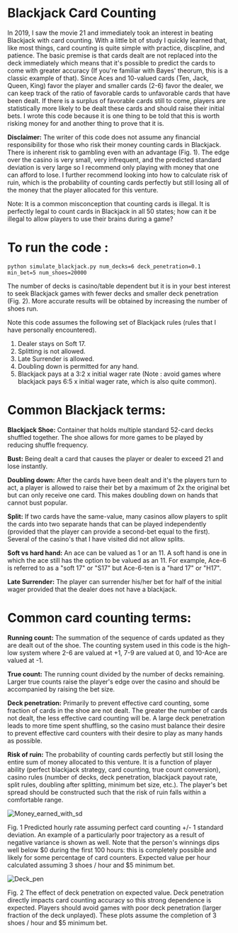 # Blackjack Card Counting

In 2019, I saw the movie 21 and immediately took an interest in beating Blackjack with card counting. With a little bit of study I quickly learned that, like most things, card counting is quite simple with practice, discpline, and patience. The basic premise is that cards dealt are not replaced into the deck immediately which means that it's possible to predict the cards to come with greater accuracy (If you're familiar with Bayes' theorum, this is a classic example of that). Since Aces and 10-valued cards (Ten, Jack, Queen, King) favor the player and smaller cards (2-6) favor the dealer, we can keep track of the ratio of favorable cards to unfavorable cards that have been dealt. If there is a surplus of favorable cards still to come, players are statistically more likely to be dealt these cards and should raise their initial bets. I wrote this code because it is one thing to be told that this is worth risking money for and another thing to prove that it is.

**Disclaimer:** The writer of this code does not assume any financial responsibility for those who risk their money counting cards in Blackjack. There is inherent risk to gambling even with an advantage (Fig. 1). The edge over the casino is very small, very infrequent, and the predicted standard deviation is very large so I recommend only playing with money that one can afford to lose. I further recommend looking into how to calculate risk of ruin, which is the probability of counting cards perfectly but still losing all of the money that the player allocated for this venture. 

Note: It is a common misconception that counting cards is illegal. It is perfectly legal to count cards in Blackjack in all 50 states; how can it be illegal to allow players to use their brains during a game? 

# To run the code : 

    python simulate_blackjack.py num_decks=6 deck_penetration=0.1 min_bet=5 num_shoes=20000
    

The number of decks is casino/table dependent but it is in your best interest to seek Blackjack games with fewer decks and smaller deck penetration (Fig. 2). More accurate results will be obtained by increasing the number of shoes run. 

Note this code assumes the following set of Blackjack rules (rules that I have personally encountered). 

1. Dealer stays on Soft 17. 
2. Splitting is not allowed.
3. Late Surrender is allowed. 
4. Doubling down is permitted for any hand. 
5. Blackjack pays at a 3:2 x initial wager rate (Note : avoid games where blackjack pays 6:5 x initial wager rate, which is also quite common).

# Common Blackjack terms: 

**Blackjack Shoe:** Container that holds multiple standard 52-card decks shuffled together. The shoe allows for more games to be played by reducing shuffle frequency. 

**Bust:** Being dealt a card that causes the player or dealer to exceed 21 and lose instantly. 

**Doubling down:** After the cards have been dealt and it's the players turn to act, a player is allowed to raise their bet by a maximum of 2x the original bet but can only receive one card. This makes doubling down on hands that cannot bust popular. 

**Split:** If two cards have the same-value, many casinos allow players to split the cards into two separate hands that can be played independently (provided that the player can provide a second-bet equal to the first). Several of the casino's that I have visited did not allow splits. 

**Soft vs hard hand:** An ace can be valued as 1 or an 11. A soft hand is one in which the ace still has the option to be valued as an 11. For example, Ace-6 is referred to as a "soft 17" or "S17" but Ace-6-ten is a "hard 17" or "H17".

**Late Surrender:** The player can surrender his/her bet for half of the initial wager provided that the dealer does not have a blackjack. 

# Common card counting terms: 

**Running count:** The summation of the sequence of cards updated as they are dealt out of the shoe. The counting system used in this code is the high-low system where 2-6 are valued at +1, 7-9 are valued at 0, and 10-Ace are valued at -1. 

**True count:** The running count divided by the number of decks remaining. Larger true counts raise the player's edge over the casino and should be accompanied by raising the bet size. 

**Deck penetration:** Primarily to prevent effective card counting, some fraction of cards in the shoe are not dealt. The greater the number of cards not dealt, the less effective card counting will be. A large deck penetration leads to more time spent shuffling, so the casino must balance their desire to prevent effective card counters with their desire to play as many hands as possible. 

**Risk of ruin:** The probability of counting cards perfectly but still losing the entire sum of money allocated to this venture. It is a function of player ability (perfect blackjack strategy, card counting, true count conversion), casino rules (number of decks, deck penetration, blackjack payout rate, split rules, doubling after splitting, minimum bet size, etc.). The player's bet spread should be constructed such that the risk of ruin falls within a comfortable range. 

![Money_earned_with_sd](https://user-images.githubusercontent.com/37279371/172241945-bb9ba702-20da-4299-bef3-cd24e59de0f0.png)

Fig. 1 Predicted hourly rate assuming perfect card counting +/- 1 standard deviation. An example of a particularly poor trajectory as a result of negative variance is shown as well. Note that the person's winnings dips well below $0 during the first 100 hours: this is completely possible and likely for some percentage of card counters. Expected value per hour calculated assuming 3 shoes / hour and $5 minimum bet. 

![Deck_pen](https://user-images.githubusercontent.com/37279371/172288068-557a7c44-f2f1-4def-b803-129fe338eded.png)

Fig. 2 The effect of deck penetration on expected value. Deck penetration directly impacts card counting accuracy so this strong dependence is expected. Players should avoid games with poor deck penetration (larger fraction of the deck unplayed). These plots assume the completion of 3 shoes / hour and $5 minimum bet. 







